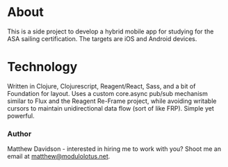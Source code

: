 # About
This is a side project to develop a hybrid mobile app for studying for the ASA sailing certification. The targets are iOS and Android devices.

# Technology
Written in Clojure, Clojurescript, Reagent/React, Sass, and a bit of Foundation for layout. Uses a custom core.async pub/sub mechanism similar to Flux and the Reagent Re-Frame project, while avoiding writable cursors to maintain unidirectional data flow (sort of like FRP). Simple yet powerful.

### Author
Matthew Davidson - interested in hiring me to work with you? Shoot me an email at matthew@modulolotus.net.